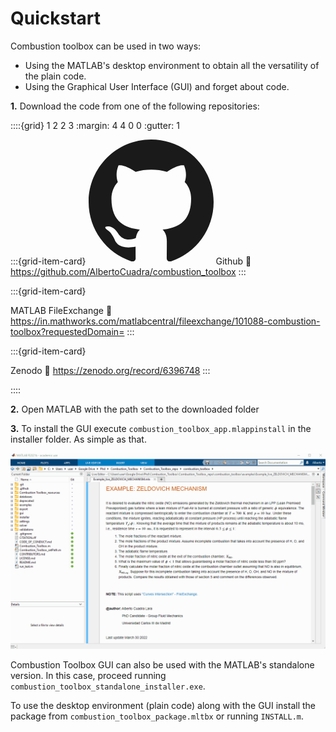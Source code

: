# Quickstart

Combustion toolbox can be used in two ways:
* Using the MATLAB's desktop environment to obtain all the versatility of the plain code.
* Using the Graphical User Interface (GUI) and forget about code.

**1.** Download the code from one of the following repositories:

<!-- * [Github](https://github.com/AlbertoCuadra/combustion_toolbox)
* [FileExchange](https://in.mathworks.com/matlabcentral/fileexchange/101088-combustion-toolbox?requestedDomain=)
* [Zenodo](https://zenodo.org/record/6383180) -->

<!-- <object type="image/svg+xml" data="img/icon_github.svg" class="github" > </object> -->

::::{grid} 1 2 2 3
:margin: 4 4 0 0
:gutter: 1
                
:::{grid-item-card} <svg stroke="currentColor" fill="currentColor" stroke-width="0" viewBox="0 0 16 16" width="200px" height="200px"> <path fill-rule="evenodd" d="M8 0C3.58 0 0 3.58 0 8c0 3.54 2.29 6.53 5.47 7.59.4.07.55-.17.55-.38 0-.19-.01-.82-.01-1.49-2.01.37-2.53-.49-2.69-.94-.09-.23-.48-.94-.82-1.13-.28-.15-.68-.52-.01-.53.63-.01 1.08.58 1.23.82.72 1.21 1.87.87 2.33.66.07-.52.28-.87.51-1.07-1.78-.2-3.64-.89-3.64-3.95 0-.87.31-1.59.82-2.15-.08-.2-.36-1.02.08-2.12 0 0 .67-.21 2.2.82.64-.18 1.32-.27 2-.27.68 0 1.36.09 2 .27 1.53-1.04 2.2-.82 2.2-.82.44 1.1.16 1.92.08 2.12.51.56.82 1.27.82 2.15 0 3.07-1.87 3.75-3.65 3.95.29.25.54.73.54 1.48 0 1.07-.01 1.93-.01 2.2 0 .21.15.46.55.38A8.013 8.013 0 0 0 16 8c0-4.42-3.58-8-8-8z"></path> </svg> Github
:link: https://github.com/AlbertoCuadra/combustion_toolbox
:::

:::{grid-item-card} <div class="matlab"></div> MATLAB FileExchange
:link: https://in.mathworks.com/matlabcentral/fileexchange/101088-combustion-toolbox?requestedDomain=
:::

:::{grid-item-card} <div class="zenodo"></div> Zenodo
:link: https://zenodo.org/record/6396748
:::

::::

**2.** Open MATLAB with the path set to the downloaded folder

**3.** To install the GUI execute `combustion_toolbox_app.mlappinstall` in the installer folder. As simple as that.

<p align="center">
    <img src="_static/gif/install.gif" width="800">
</p>

Combustion Toolbox GUI can also be used with the MATLAB's standalone version. In this case, proceed running `combustion_toolbox_standalone_installer.exe`.

To use the desktop environment (plain code) along with the GUI install the package from `combustion_toolbox_package.mltbx` or running `INSTALL.m`.